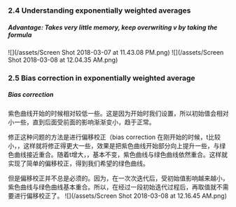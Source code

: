 ### 2.4 Understanding exponentially weighted averages
##### Advantage: Takes very little memory, keep overwriting v by taking the formula 
![](/assets/Screen Shot 2018-03-07 at 11.43.08 PM.png)
![](/assets/Screen Shot 2018-03-08 at 12.04.35 AM.png)

### 2.5 Bias correction in exponentially weighted average
##### Bias correction 
紫色曲线开始的时候相对较低一些。这是因为开始时我们设置，所以初始值会相对小一些，直到后面受前面的影响渐渐变小，趋于正常。

修正这种问题的方法是进行偏移校正（bias correction
在刚开始的时候，t比较小，，这样就将修正得更大一些，效果是把紫色曲线开始部分向上提升一些，与绿色曲线接近重合。随着t增大，，基本不变，紫色曲线与绿色曲线依然重合。这样就实现了简单的偏移校正，得到我们希望的绿色曲线。

但是偏移校正并不总是必须的。因为，在一次次迭代后，受初始值影响越来越小，紫色曲线与绿色曲线基本重合。所以，在经过一段初始迭代过程后，再取值就不需要进行偏移校正了。
![](/assets/Screen Shot 2018-03-08 at 12.16.45 AM.png)
